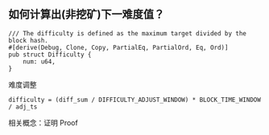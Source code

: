 ## 如何计算出\(非挖矿\)下一难度值？

```
/// The difficulty is defined as the maximum target divided by the block hash.
#[derive(Debug, Clone, Copy, PartialEq, PartialOrd, Eq, Ord)]
pub struct Difficulty {
	num: u64,
}
```

难度调整

```
difficulty = (diff_sum / DIFFICULTY_ADJUST_WINDOW) * BLOCK_TIME_WINDOW / adj_ts
```

相关概念：证明 Proof



